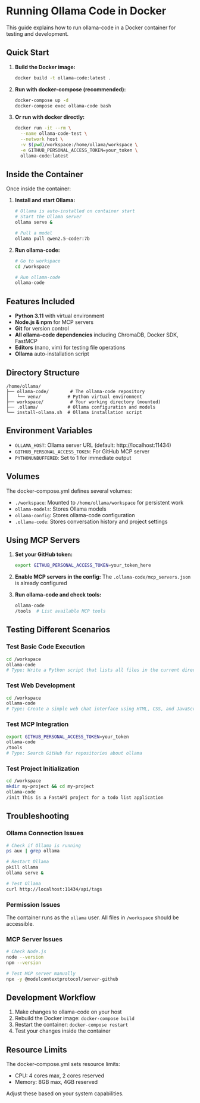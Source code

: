# Running Ollama Code in Docker

This guide explains how to run ollama-code in a Docker container for testing and development.

## Quick Start

1. **Build the Docker image:**
   ```bash
   docker build -t ollama-code:latest .
   ```

2. **Run with docker-compose (recommended):**
   ```bash
   docker-compose up -d
   docker-compose exec ollama-code bash
   ```

3. **Or run with docker directly:**
   ```bash
   docker run -it --rm \
     --name ollama-code-test \
     --network host \
     -v $(pwd)/workspace:/home/ollama/workspace \
     -e GITHUB_PERSONAL_ACCESS_TOKEN=your_token \
     ollama-code:latest
   ```

## Inside the Container

Once inside the container:

1. **Install and start Ollama:**
   ```bash
   # Ollama is auto-installed on container start
   # Start the Ollama server
   ollama serve &
   
   # Pull a model
   ollama pull qwen2.5-coder:7b
   ```

2. **Run ollama-code:**
   ```bash
   # Go to workspace
   cd /workspace
   
   # Run ollama-code
   ollama-code
   ```

## Features Included

- **Python 3.11** with virtual environment
- **Node.js & npm** for MCP servers
- **Git** for version control
- **All ollama-code dependencies** including ChromaDB, Docker SDK, FastMCP
- **Editors** (nano, vim) for testing file operations
- **Ollama** auto-installation script

## Directory Structure

```
/home/ollama/
├── ollama-code/        # The ollama-code repository
│   └── venv/          # Python virtual environment
├── workspace/          # Your working directory (mounted)
├── .ollama/           # Ollama configuration and models
└── install-ollama.sh  # Ollama installation script
```

## Environment Variables

- `OLLAMA_HOST`: Ollama server URL (default: http://localhost:11434)
- `GITHUB_PERSONAL_ACCESS_TOKEN`: For GitHub MCP server
- `PYTHONUNBUFFERED`: Set to 1 for immediate output

## Volumes

The docker-compose.yml defines several volumes:

- `./workspace`: Mounted to `/home/ollama/workspace` for persistent work
- `ollama-models`: Stores Ollama models
- `ollama-config`: Stores ollama-code configuration
- `.ollama-code`: Stores conversation history and project settings

## Using MCP Servers

1. **Set your GitHub token:**
   ```bash
   export GITHUB_PERSONAL_ACCESS_TOKEN=your_token_here
   ```

2. **Enable MCP servers in the config:**
   The `.ollama-code/mcp_servers.json` is already configured

3. **Run ollama-code and check tools:**
   ```bash
   ollama-code
   /tools  # List available MCP tools
   ```

## Testing Different Scenarios

### Test Basic Code Execution
```bash
cd /workspace
ollama-code
# Type: Write a Python script that lists all files in the current directory
```

### Test Web Development
```bash
cd /workspace
ollama-code
# Type: Create a simple web chat interface using HTML, CSS, and JavaScript
```

### Test MCP Integration
```bash
export GITHUB_PERSONAL_ACCESS_TOKEN=your_token
ollama-code
/tools
# Type: Search GitHub for repositories about ollama
```

### Test Project Initialization
```bash
cd /workspace
mkdir my-project && cd my-project
ollama-code
/init This is a FastAPI project for a todo list application
```

## Troubleshooting

### Ollama Connection Issues
```bash
# Check if Ollama is running
ps aux | grep ollama

# Restart Ollama
pkill ollama
ollama serve &

# Test Ollama
curl http://localhost:11434/api/tags
```

### Permission Issues
The container runs as the `ollama` user. All files in `/workspace` should be accessible.

### MCP Server Issues
```bash
# Check Node.js
node --version
npm --version

# Test MCP server manually
npx -y @modelcontextprotocol/server-github
```

## Development Workflow

1. Make changes to ollama-code on your host
2. Rebuild the Docker image: `docker-compose build`
3. Restart the container: `docker-compose restart`
4. Test your changes inside the container

## Resource Limits

The docker-compose.yml sets resource limits:
- CPU: 4 cores max, 2 cores reserved
- Memory: 8GB max, 4GB reserved

Adjust these based on your system capabilities.